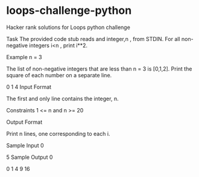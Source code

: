 # loops-challenge-python
Hacker rank solutions for Loops python challenge

Task
The provided code stub reads and integer,n , from STDIN. For all non-negative integers i<n , print i**2.

Example
n = 3

The list of non-negative integers that are less than n = 3 is [0,1,2]. Print the square of each number on a separate line.

0
1
4
Input Format

The first and only line contains the integer, n.

Constraints
1 <= n and n >= 20

Output Format

Print n lines, one corresponding to each i.

Sample Input 0

5
Sample Output 0

0
1
4
9
16
